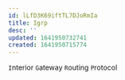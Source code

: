 ```yaml
---
id: lLfD3K69iftTL7DJoRmIa
title: Igrp
desc: ''
updated: 1641950732741
created: 1641950715774
---
```


`I`nterior `G`ateway `R`outing `P`rotocol
